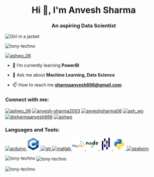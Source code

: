 <h1 align="center">Hi 👋, I'm Anvesh Sharma</h1>
<h3 align="center">An aspiring Data Scientist</h3>

<img src="https://cdn.dribbble.com/users/1162077/screenshots/3848914/programmer.gif" alt="Girl in a jacket" width="500" height="600">

<p align="left"> <img src="https://komarev.com/ghpvc/?username=tony-techno&label=Profile%20views&color=0e75b6&style=flat" alt="tony-techno" /> </p>

<p align="left"> <a href="https://twitter.com/ashwo_06" target="blank"><img src="https://img.shields.io/twitter/follow/ashwo_06?logo=twitter&style=for-the-badge" alt="ashwo_06" /></a> </p>

- 🌱 I’m currently learning **PowerBI**

- 💬 Ask me about **Machine Learning, Data Science**

- 📫 How to reach me **sharmaanvesh666@gmail.com**

<h3 align="left">Connect with me:</h3>
<p align="left">
<a href="https://twitter.com/ashwo_06" target="blank"><img align="center" src="https://raw.githubusercontent.com/rahuldkjain/github-profile-readme-generator/master/src/images/icons/Social/twitter.svg" alt="ashwo_06" height="30" width="40" /></a>
<a href="https://linkedin.com/in/anvesh-sharma2003" target="blank"><img align="center" src="https://raw.githubusercontent.com/rahuldkjain/github-profile-readme-generator/master/src/images/icons/Social/linked-in-alt.svg" alt="anvesh-sharma2003" height="30" width="40" /></a>
<a href="https://kaggle.com/anveshsharma06" target="blank"><img align="center" src="https://raw.githubusercontent.com/rahuldkjain/github-profile-readme-generator/master/src/images/icons/Social/kaggle.svg" alt="anveshsharma06" height="30" width="40" /></a>
<a href="https://www.codechef.com/users/ash_wo" target="blank"><img align="center" src="https://cdn.jsdelivr.net/npm/simple-icons@3.1.0/icons/codechef.svg" alt="ash_wo" height="30" width="40" /></a>
<a href="https://www.hackerrank.com/@sharmaanvesh666" target="blank"><img align="center" src="https://raw.githubusercontent.com/rahuldkjain/github-profile-readme-generator/master/src/images/icons/Social/hackerrank.svg" alt="@sharmaanvesh666" height="30" width="40" /></a>
<a href="https://www.leetcode.com/ashwo" target="blank"><img align="center" src="https://raw.githubusercontent.com/rahuldkjain/github-profile-readme-generator/master/src/images/icons/Social/leet-code.svg" alt="ashwo" height="30" width="40" /></a>
</p>

<h3 align="left">Languages and Tools:</h3>
<p align="left"> <a href="https://www.arduino.cc/" target="_blank" rel="noreferrer"> <img src="https://cdn.worldvectorlogo.com/logos/arduino-1.svg" alt="arduino" width="40" height="40"/> </a> <a href="https://www.w3schools.com/cpp/" target="_blank" rel="noreferrer"> <img src="https://raw.githubusercontent.com/devicons/devicon/master/icons/cplusplus/cplusplus-original.svg" alt="cplusplus" width="40" height="40"/> </a> <a href="https://git-scm.com/" target="_blank" rel="noreferrer"> <img src="https://www.vectorlogo.zone/logos/git-scm/git-scm-icon.svg" alt="git" width="40" height="40"/> </a> <a href="https://www.mathworks.com/" target="_blank" rel="noreferrer"> <img src="https://upload.wikimedia.org/wikipedia/commons/2/21/Matlab_Logo.png" alt="matlab" width="40" height="40"/> </a> <a href="https://www.mysql.com/" target="_blank" rel="noreferrer"> <img src="https://raw.githubusercontent.com/devicons/devicon/master/icons/mysql/mysql-original-wordmark.svg" alt="mysql" width="40" height="40"/> </a> <a href="https://nodejs.org" target="_blank" rel="noreferrer"> <img src="https://raw.githubusercontent.com/devicons/devicon/master/icons/nodejs/nodejs-original-wordmark.svg" alt="nodejs" width="40" height="40"/> </a> <a href="https://pandas.pydata.org/" target="_blank" rel="noreferrer"> <img src="https://raw.githubusercontent.com/devicons/devicon/2ae2a900d2f041da66e950e4d48052658d850630/icons/pandas/pandas-original.svg" alt="pandas" width="40" height="40"/> </a> <a href="https://www.python.org" target="_blank" rel="noreferrer"> <img src="https://raw.githubusercontent.com/devicons/devicon/master/icons/python/python-original.svg" alt="python" width="40" height="40"/> </a> <a href="https://seaborn.pydata.org/" target="_blank" rel="noreferrer"> <img src="https://seaborn.pydata.org/_images/logo-mark-lightbg.svg" alt="seaborn" width="40" height="40"/> </a> </p>

<p><img align="left" src="https://github-readme-stats.vercel.app/api/top-langs?username=tony-techno&show_icons=true&locale=en&layout=compact" alt="tony-techno" /></p>

<p>&nbsp;<img align="center" src="https://github-readme-stats.vercel.app/api?username=tony-techno&show_icons=true&locale=en" alt="tony-techno" /></p>

<p><img align="center" src="https://github-readme-streak-stats.herokuapp.com/?user=tony-techno&" alt="tony-techno" /></p>
